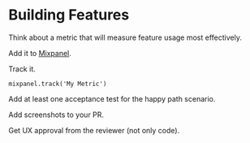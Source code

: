 Building Features
=================

Think about a metric that will measure feature usage most effectively.

Add it to [Mixpanel].

Track it.

    mixpanel.track('My Metric')

[Mixpanel]: https://mixpanel.com

Add at least one acceptance test for the happy path scenario.

Add screenshots to your PR.

Get UX approval from the reviewer (not only code).
